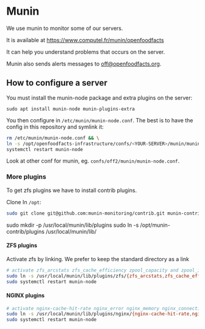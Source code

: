 # Munin

We use munin to monitor some of our servers.

It is available at https://www.computel.fr/munin/openfoodfacts

It can help you understand problems that occurs on the server.

Munin also sends alerts messages to off@openfoodfacts.org.

## How to configure a server

You must install the munin-node package and extra plugins on the server:

```
sudo apt install munin-node munin-plugins-extra
```

You then configure in `/etc/munin/munin-node.conf`.
The best is to have the config in this repository and symlink it:
```bash
rm /etc/munin/munin-node.conf && \
ln -s /opt/openfoodfacts-infrastructure/confs/<YOUR-SERVER>/munin/munin-node.conf /etc/munin/
systemctl restart munin-node
```


Look at other conf for munin, eg. `confs/off2/munin/munin-node.conf`.

### More plugins

To get zfs plugins we have to install contrib plugins.

Clone In `/opt`:
```bash
sudo git clone git@github.com:munin-monitoring/contrib.git munin-contrib
```

sudo mkdir -p /usr/local/munin/lib/plugins
sudo ln -s /opt/munin-contrib/plugins /usr/local/munin/lib/


#### ZFS plugins

Activate zfs by linking. We prefer to keep the standard directory as a link
```bash
# activate zfs_arcstats zfs_cache_efficiency zpool_capacity and zpool_iostat
sudo ln -s /usr/local/munin/lib/plugins/zfs/{zfs_arcstats,zfs_cache_efficiency,zpool_capacity,zpool_iostat} /etc/munin/plugins/
sudo systemctl restart munin-node
```

#### NGINX plugins

```bash
# activate nginx-cache-hit-rate nginx_error nginx_memory nginx_connection_request
sudo ln -s /usr/local/munin/lib/plugins/nginx/{nginx-cache-hit-rate,nginx_error,nginx_memory,nginx_connection_request} /etc/munin/plugins/
sudo systemctl restart munin-node
```